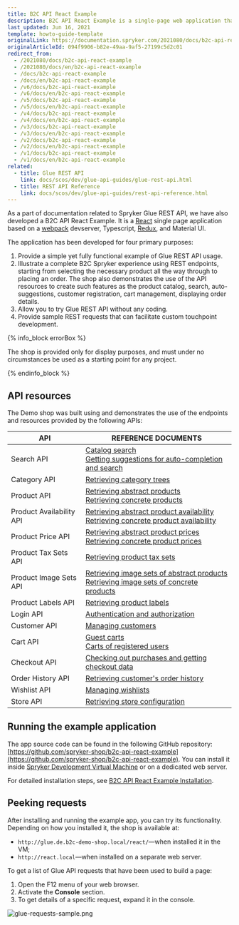 ```yaml
---
title: B2C API React Example
description: B2C API React Example is a single-page web application that demonstrates the use of Spryker Glue REST API in B2C scenarios.
last_updated: Jun 16, 2021
template: howto-guide-template
originalLink: https://documentation.spryker.com/2021080/docs/b2c-api-react-example
originalArticleId: 094f9906-b82e-49aa-9af5-27199c5d2c01
redirect_from:
  - /2021080/docs/b2c-api-react-example
  - /2021080/docs/en/b2c-api-react-example
  - /docs/b2c-api-react-example
  - /docs/en/b2c-api-react-example
  - /v6/docs/b2c-api-react-example
  - /v6/docs/en/b2c-api-react-example
  - /v5/docs/b2c-api-react-example
  - /v5/docs/en/b2c-api-react-example
  - /v4/docs/b2c-api-react-example
  - /v4/docs/en/b2c-api-react-example
  - /v3/docs/b2c-api-react-example
  - /v3/docs/en/b2c-api-react-example
  - /v2/docs/b2c-api-react-example
  - /v2/docs/en/b2c-api-react-example
  - /v1/docs/b2c-api-react-example
  - /v1/docs/en/b2c-api-react-example
related:
  - title: Glue REST API
    link: docs/scos/dev/glue-api-guides/glue-rest-api.html
  - title: REST API Reference
    link: docs/scos/dev/glue-api-guides/rest-api-reference.html
---
```


As a part of documentation related to Spryker Glue REST API, we have also developed a B2C API React Example. It is a [React](https://reactjs.org/) single page application based on a [webpack](https://webpack.js.org/) devserver, Typescript, [Redux](https://redux.js.org/), and Material UI.

The application has been developed for four primary purposes:

1. Provide a simple yet fully functional example of Glue REST API usage.
2. Illustrate a complete B2C Spryker experience using REST endpoints, starting from selecting the necessary product all the way through to placing an order. The shop also demonstrates the use of the API resources to create such features as the product catalog, search, auto-suggestions, customer registration, cart management, displaying order details.
3. Allow you to try Glue REST API without any coding.
4. Provide sample REST requests that can facilitate custom touchpoint development.

{% info_block errorBox %}

The shop is provided only for display purposes, and must under no circumstances be used as a starting point for any project.

{% endinfo_block %}

## API resources

The Demo shop was built using and demonstrates the use of the endpoints and resources provided by the following APIs:


| API | REFERENCE DOCUMENTS |
| --- | --- |
| Search API | [Catalog search](/docs/scos/dev/glue-api-guides/searching-the-product-catalog.html)<br>[Getting suggestions for auto-completion and search](/docs/scos/dev/glue-api-guides/retrieving-autocomplete-and-search-suggestions.html) |
| Category API | [Retrieving category trees](/docs/scos/dev/glue-api-guides/retrieving-categories/retrieving-category-trees.html) |
| Product API | [Retrieving abstract products](/docs/scos/dev/glue-api-guides/managing-products/abstract-products/retrieving-abstract-products.html)<br>[Retrieving concrete products](/docs/scos/dev/glue-api-guides/managing-products/concrete-products/retrieving-concrete-products.html) |
| Product Availability API | [Retrieving abstract product availability](/docs/scos/dev/glue-api-guides/managing-products/abstract-products/retrieving-abstract-product-availability.html)<br>[Retrieving concrete product availability](/docs/scos/dev/glue-api-guides/managing-products/concrete-products/retrieving-concrete-product-availability.html) |
| Product Price API | [Retrieving abstract product prices](/docs/scos/dev/glue-api-guides/managing-products/abstract-products/retrieving-abstract-product-prices.html)<br>[Retrieving concrete product prices](/docs/scos/dev/glue-api-guides/managing-products/concrete-products/retrieving-concrete-product-prices.html) |
| Product Tax Sets API | [Retrieving product tax sets](/docs/scos/dev/glue-api-guides/managing-products/abstract-products/retrieving-tax-sets.html) |
| Product Image Sets API | [Retrieving image sets of abstract products](/docs/scos/dev/glue-api-guides/managing-products/abstract-products/retrieving-image-sets-of-abstract-products.html)<br>[Retrieving image sets of concrete products](/docs/scos/dev/glue-api-guides/managing-products/concrete-products/retrieving-image-sets-of-concrete-products.html) |
| Product Labels API | [Retrieving product labels](/docs/scos/dev/glue-api-guides/managing-products/retrieving-product-labels.html) |
| Login API | [Authentication and authorization](/docs/scos/dev/glue-api-guides/authentication-and-authorization.html) |
| Customer API | [Managing customers](/docs/scos/dev/glue-api-guides/managing-customers/managing-customers.html) |
| Cart API | [Guest carts](/docs/scos/dev/glue-api-guides/managing-carts/guest-carts/managing-guest-carts.html)<br>[Carts of registered users](/docs/scos/dev/glue-api-guides/managing-carts/carts-of-registered-users/managing-carts-of-registered-users.html) |
| Checkout API | [Checking out purchases and getting checkout data](/docs/scos/dev/glue-api-guides/checking-out/checking-out-purchases.html) |
| Order History API | [Retrieving customer's order history](/docs/scos/dev/glue-api-guides/retrieving-orders.html) |
| Wishlist API | [Managing wishlists](/docs/scos/dev/glue-api-guides/managing-wishlists/managing-wishlists.html) |
| Store API | [Retrieving store configuration](/docs/scos/dev/glue-api-guides/retrieving-store-configuration.html) |

## Running the example application

The app source code can be found in the following GitHub repository: [https://github.com/spryker-shop/b2c-api-react-example](https://github.com/spryker-shop/b2c-api-react-example). You can install it inside [Spryker Development Virtual Machine](/docs/scos/dev/sdk/development-virtual-machine-docker-containers-and-console.html) or on a dedicated web server.

For detailed installation steps, see [B2C API React Example Installation](/docs/scos/dev/tutorials-and-howtos/advanced-tutorials/glue-api/b2c-api-react-example/b2c-api-react-example.html).

## Peeking requests

After installing and running the example app, you can try its functionality. Depending on how you installed it, the shop is available at:

* `http://glue.de.b2c-demo-shop.local/react/`—when installed it in the VM;
* `http://react.local`—when installed on a separate web server.

To get a list of Glue API requests that have been used to build a page:

1. Open the F12 menu of your web browser.
2. Activate the **Console** section.
3. To get details of a specific request, expand it in the console.

![glue-requests-sample.png](https://spryker.s3.eu-central-1.amazonaws.com/docs/Glue+API/B2C+API+React+Example/glue-requests-sample.png)
